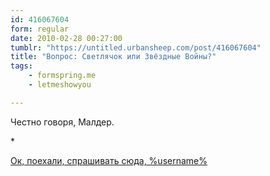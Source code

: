 ```yaml
---
id: 416067604
form: regular
date: 2010-02-28 00:27:00
tumblr: "https://untitled.urbansheep.com/post/416067604"
title: "Вопрос: Светлячок или Звёздные Войны?"
tags:
    - formspring.me
    - letmeshowyou

---
```


<p class="formspringmeAnswer">Честно говоря, Малдер.</p>

<p>*</p>

<p class="formspringmeFooter">
    <a href="http://formspring.me/urbansheep">Ок, поехали, спрашивать сюда, %username%</a>
</p>

